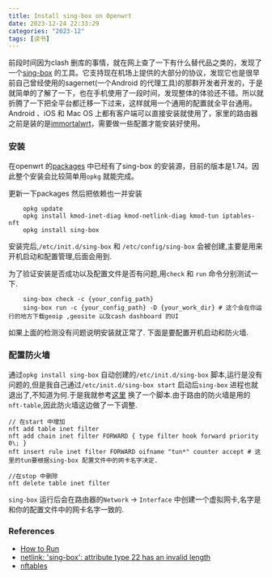 ```yaml
---
title: Install sing-box on Openwrt
date: 2023-12-24 22:33:29
categories: "2023-12"
tags: [读书]
---
```


前段时间因为clash 删库的事情，就在网上查了一下有什么替代品之类的，发现了一个[sing-box](https://sing-box.sagernet.org/) 的工具。它支持现在机场上提供的大部分的协议，发现它也是很早前自己曾经使用的sagernet(一个Android 的代理工具)的那群开发者开发的，于是就简单的了解了一下，也在手机使用了一段时间，发现整体的体验还不错。所以就折腾了一下把全平台都迁移一下过来，这样就用一个通用的配置就全平台通用。Android 、iOS 和 Mac OS 上都有客户端可以直接安装就使用了，家里的路由器之前是装的是[immortalwrt](https://github.com/immortalwrt)，需要做一些配置才能安装好使用。


### 安装

在openwrt 的[packages](https://github.com/openwrt/packages/tree/master/net/sing-box) 中已经有了sing-box 的安装源，目前的版本是1.74。因此整个安装会比较简单用`opkg` 就能完成。

更新一下packages 然后把依赖也一并安装

```
    opkg update
    opkg install kmod-inet-diag kmod-netlink-diag kmod-tun iptables-nft
    opkg install sing-box
```

安装完后,`/etc/init.d/sing-box` 和 `/etc/config/sing-box` 会被创建,主要是用来开机启动和配置管理,后面会用到.

为了验证安装是否成功以及配置文件是否有问题,用`check` 和 `run` 命令分别测试一下.

```
    sing-box check -c {your_config_path}
    sing-box run -c {your_config_path} -D {your_work_dir} # 这个会在你运行的地方下载geoip ,geosite 以及cash dashboard 的UI 
```

如果上面的检测没有问题说明安装就正常了. 下面是要配置开机启动和防火墙.

### 配置防火墙

通过`opkg install sing-box` 自动创建的`/etc/init.d/sing-box` 脚本,运行是没有问题的,但是我自己通过`/etc/init.d/sing-box start` 启动后`sing-box` 进程也就退出了,不知道为何.于是我就参考[这里](https://github.com/rezconf/Sing-box/wiki/How-to-Run) 换了一个脚本.由于路由的防火墙是用的`nft-table`,因此防火墙这边做了一下调整.

```
// 在start 中增加
nft add table inet filter
nft add chain inet filter FORWARD { type filter hook forward priority 0\; }
nft insert rule inet filter FORWARD oifname "tun*" counter accept # 这里的tun要根据sing-box 配置文件中的网卡名字决定.

//在stop 中删除
nft delete table inet filter
```

`sing-box` 运行后会在路由器的`Network` -> `Interface` 中创建一个虚拟网卡,名字是和你的配置文件中的网卡名字一致的.

### References

* [How to Run](https://github.com/rezconf/Sing-box/wiki/How-to-Run)
* [netlink: 'sing-box': attribute type 22 has an invalid length](https://github.com/SagerNet/sing-box/issues/100)
* [nftables](https://en.wikipedia.org/wiki/Nftables)
